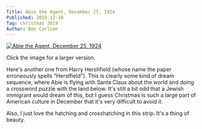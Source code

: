 ```yaml
---
Title: Abie the Agent, December 25, 1924
Published: 2019-12-10
Tag: christmas 2019
Author: Ben Carlsen
---
```


[![Abie the Agent, December 25, 1924](http://blog.arkholt.com/media/decstrips2019/10-abie-the-agent-Thu__Dec_25__1924_.jpg)](http://blog.arkholt.com/media/decstrips2019/10-abie-the-agent-Thu__Dec_25__1924_.jpg)

Click the image for a larger version.

Here's another one from Harry Hershfield (whose name the paper erroneously spells "Herstfield"). This is clearly some kind of dream sequence, where Abie is flying with Santa Claus about the world and doing a crossword puzzle with the land below. It's still a bit odd that a Jewish immigrant would dream of this, but I guess Christmas is such a large part of American culture in December that it's very difficult to avoid it.

Also, I just love the hatching and crosshatching in this strip. It's a thing of beauty.
